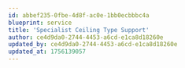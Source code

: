 ```yaml
---
id: abbef235-0fbe-4d8f-ac0e-1bb0ecbbbc4a
blueprint: service
title: 'Specialist Ceiling Type Support'
author: ce4d9da0-2744-4453-a6cd-e1ca8d18260e
updated_by: ce4d9da0-2744-4453-a6cd-e1ca8d18260e
updated_at: 1756139057
---
```

